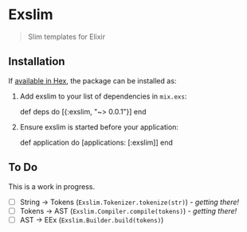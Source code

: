 # Exslim

> Slim templates for Elixir

## Installation

If [available in Hex](https://hex.pm/docs/publish), the package can be installed as:

  1. Add exslim to your list of dependencies in `mix.exs`:

        def deps do
          [{:exslim, "~> 0.0.1"}]
        end

  2. Ensure exslim is started before your application:

        def application do
          [applications: [:exslim]]
        end

## To Do

This is a work in progress.

- [ ] String -> Tokens (`Exslim.Tokenizer.tokenize(str)`) - *getting there!*
- [ ] Tokens -> AST (`Exslim.Compiler.compile(tokens)`) - *getting there!*
- [ ] AST -> EEx (`Exslim.Builder.build(tokens)`)

